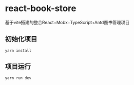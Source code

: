 # react-book-store
基于vite搭建的整合React+Mobx+TypeScript+Antd图书管理项目
## 初始化项目
``yarn install``
## 项目运行
``yarn run dev``

